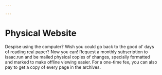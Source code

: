 ```yaml
---

---
```

# Physical Website
Despise using the computer? Wish you could go back to the good ol&rsquo; days of reading real paper? Now you can! Request a monthly subscription to isaac.run and be mailed physical copies of changes, specially formatted and marked to make offline viewing easier. For a one-time fee, you can also pay to get a copy of every page in the archives.
